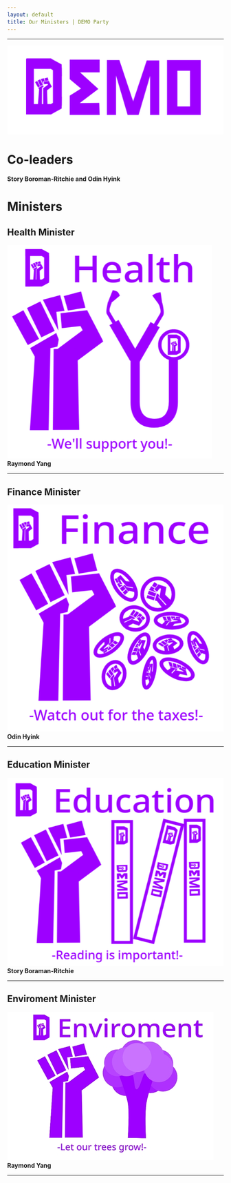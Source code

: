 ```yaml
---
layout: default
title: Our Ministers | DEMO Party
---
```


--------------------------

<div class="img">
  <img src="https://raw.githubusercontent.com/CYBORG123456789/DEMO-party-official-site/master/assets/DEMO%20full%20name%20small.png" sytle="align: center;">
</div>

Co-leaders
==========

**Story Boroman-Ritchie and Odin Hyink**

Ministers
=========

Health Minister
---------------

![health](https://raw.githubusercontent.com/CYBORG123456789/DEMO-party-official-site/master/assets/health.png)
**Raymond Yang**

--------------------------

Finance Minister
----------------

![finance](https://raw.githubusercontent.com/CYBORG123456789/DEMO-party-official-site/master/assets/Finance%20thing.png)
**Odin Hyink**

--------------------------

Education Minister
------------------

![books](https://raw.githubusercontent.com/CYBORG123456789/DEMO-party-official-site/master/assets/education.png)
**Story Boraman-Ritchie**

---------------------------

Enviroment Minister
-------------------

![plants](https://raw.githubusercontent.com/CYBORG123456789/DEMO-party-official-site/master/assets/Enviroment.png.jpg)
**Raymond Yang**

---------------------------
